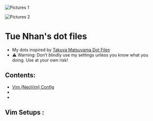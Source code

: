 ![Pictures 1](https://github.com/iamverysimp1e/Public-Dot-Files/blob/main/ScreenShots/2.png)


![Pictures 2](https://github.com/iamverysimp1e/Public-Dot-Files/blob/main/ScreenShots/3.png)

# Tue Nhan's dot files
- My dots inspired by [Takuya Matsuyama Dot Files](https://github.com/craftzdog/dotfiles-public)
- ⚠️ Warning: Don’t blindly use my settings unless you know what you doing. Use at your own risk!

## Contents:
- [Vim (NeoVim) Config](#neovim)
- 
- 

## Vim Setups <a name = "neovim"></a>: 

